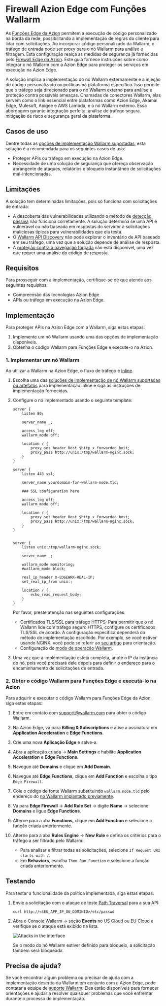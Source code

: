 [ptrav-attack-docs]:                ../../attacks-vulns-list.md#path-traversal
[attacks-in-ui-image]:              ../../images/admin-guides/test-attacks-quickstart-sqli-xss.png

# Firewall Azion Edge com Funções Wallarm

As [Funções Edge da Azion](https://www.azion.com/en/products/edge-functions/) permitem a execução de código personalizado na borda da rede, possibilitando a implementação de regras do cliente para lidar com solicitações. Ao incorporar código personalizado da Wallarm, o tráfego de entrada pode ser proxy para o nó Wallarm para análise e filtragem. Esta configuração realça as medidas de segurança já fornecidas pelo [Firewall Edge da Azion](https://www.azion.com/en/products/edge-firewall/). Este guia fornece instruções sobre como integrar o nó Wallarm com a Azion Edge para proteger os serviços em execução na Azion Edge.

A solução implica a implementação do nó Wallarm externamente e a injeção de código personalizado ou políticas na plataforma específica. Isso permite que o tráfego seja direcionado para o nó Wallarm externo para análise e proteção contra possíveis ameaças. Chamadas de conectores Wallarm, elas servem como o link essencial entre plataformas como Azion Edge, Akamai Edge, Mulesoft, Apigee e AWS Lambda, e o nó Wallarm externo. Essa abordagem garante integração perfeita, análise de tráfego segura, mitigação de risco e segurança geral da plataforma.

## Casos de uso

Dentre todas as [opções de implementação Wallarm suportadas](../supported-deployment-options.md), esta solução é a recomendada para os seguintes casos de uso:

* Proteger APIs ou tráfego em execução na Azion Edge.
* Necessidade de uma solução de segurança que ofereça observação abrangente de ataques, relatórios e bloqueio instantâneo de solicitações mal-intencionadas.

## Limitações

A solução tem determinadas limitações, pois só funciona com solicitações de entrada:

* A descoberta das vulnerabilidades utilizando o método de [detecção passiva](../../about-wallarm/detecting-vulnerabilities.md#passive-detection) não funciona corretamente. A solução determina se uma API é vulnerável ou não baseada em respostas do servidor à solicitações maliciosas típicas para vulnerabilidades que ela testa.
* O [Wallarm API Discovery](../../about-wallarm/api-discovery.md) não pode explorar o inventário de API baseado em seu tráfego, uma vez que a solução depende de análise de resposta.
* A [proteção contra a navegação forçada](../../admin-en/configuration-guides/protecting-against-bruteforce.md) não está disponível, uma vez que requer uma análise do código de resposta.

## Requisitos

Para prosseguir com a implementação, certifique-se de que atende aos seguintes requisitos:

* Compreensão das tecnologias Azion Edge
* APIs ou tráfego em execução na Azion Edge.

## Implementação

Para proteger APIs na Azion Edge com a Wallarm, siga estas etapas:

1. Implemente um nó Wallarm usando uma das opções de implementação disponíveis.
1. Obtenha o código Wallarm para Funções Edge e execute-o na Azion.

### 1. Implementar um nó Wallarm

Ao utilizar a Wallarm na Azion Edge, o fluxo de tráfego é [inline](../inline/overview.md).

1. Escolha uma das [soluções de implementação de nó Wallarm suportadas ou artefatos](../supported-deployment-options.md#in-line) para implementação inline e siga as instruções de implementação fornecidas.
1. Configure o nó implementado usando o seguinte template:

    ```
    server {
        listen 80;

        server_name _;

        access_log off;
        wallarm_mode off;

        location / {
            proxy_set_header Host $http_x_forwarded_host;
            proxy_pass http://unix:/tmp/wallarm-nginx.sock;
        }
    }

    server {
        listen 443 ssl;

        server_name yourdomain-for-wallarm-node.tld;

        ### SSL configuration here

        access_log off;
        wallarm_mode off;

        location / {
            proxy_set_header Host $http_x_forwarded_host;
            proxy_pass http://unix:/tmp/wallarm-nginx.sock;
        }
    }


    server {
        listen unix:/tmp/wallarm-nginx.sock;
        
        server_name _;
        
        wallarm_mode monitoring;
        #wallarm_mode block;

        real_ip_header X-EDGEWRK-REAL-IP;
        set_real_ip_from unix:;

        location / {
            echo_read_request_body;
        }
    }
    ```

    Por favor, preste atenção nas seguintes configurações:

    * Certificados TLS/SSL para tráfego HTTPS: Para permitir que o nó Wallarm lide com tráfego seguro HTTPS, configure os certificados TLS/SSL de acordo. A configuração específica dependerá do método de implementação escolhido. Por exemplo, se você estiver usando NGINX, você pode se referir ao [seu artigo](https://docs.nginx.com/nginx/admin-guide/security-controls/terminating-ssl-http/) para orientação.
    * Configuração do [modo de operação Wallarm](../../admin-en/configure-wallarm-mode.md).
1. Uma vez que a implementação esteja completa, anote o IP da instância do nó, pois você precisará dele depois para definir o endereço para o encaminhamento de solicitações de entrada.

### 2. Obter o código Wallarm para Funções Edge e executá-lo na Azion

Para adquirir e executar o código Wallarm para Funções Edge da Azion, siga estas etapas:

1. Entre em contato com [support@wallarm.com](mailto:support@wallarm.com) para obter o código Wallarm.
1. Na Azion Edge, vá para **Billing & Subscriptions** e ative a assinatura em **Application Acceleration** e **Edge Functions**.
1. Crie uma nova **Aplicação Edge** e salve-a.
1. Abra a aplicação criada → **Main Settings** e habilite **Application Acceleration** e **Edge Functions**.
1. Navegue até **Domains** e clique em **Add Domain**.
1. Navegue até **Edge Functions**, clique em **Add Function** e escolha o tipo `Edge Firewall`.
1. Cole o código de fonte Wallarm substituindo `wallarm.node.tld` pelo endereço do [nó Wallarm implantado previamente](#1-deploy-a-wallarm-node).
1. Vá para **Edge Firewall** → **Add Rule Set** → digite **Name** → selecione **Domains** e ligue **Edge Functions**.
1. Alterne para a aba **Functions**, clique em **Add Function** e selecione a função criada anteriormente.
1. Alterne para a aba **Rules Engine** → **New Rule** e defina os critérios para o tráfego a ser filtrado pelo Wallarm:

    * Para analisar e filtrar todas as solicitações, selecione `If Request URI starts with /`.
    * Em **Behaviors**, escolha `Then Run Function` e selecione a função criada anteriormente.

## Testando

Para testar a funcionalidade da política implementada, siga estas etapas:

1. Envie a solicitação com o ataque de teste [Path Traversal][ptrav-attack-docs] para a sua API:

    ```
    curl http://<SEU_APP_IP_OU_DOMINIO>/etc/passwd
    ```
1. Abra o Console Wallarm → seção **Events** no [US Cloud](https://us1.my.wallarm.com/search) ou [EU Cloud](https://my.wallarm.com/search) e verifique se o ataque está exibido na lista.
    
    ![Attacks in the interface][attacks-in-ui-image]

    Se o modo do nó Wallarm estiver definido para bloqueio, a solicitação também será bloqueada.

## Precisa de ajuda?

Se você encontrar algum problema ou precisar de ajuda com a implementação descrita da Wallarm em conjunto com a Azion Edge, pode contatar a equipe de [suporte Wallarm](mailto:support@wallarm.com). Eles estão disponíveis para fornecer orientações e ajudar a resolver quaisquer problemas que você enfrentar durante o processo de implementação.
